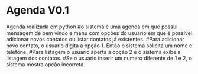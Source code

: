 Agenda V0.1
================================

Agenda realizada em python
#o sistema é uma agenda em que possui mensagem de bem vindo e menu com opções do usuario em que é possível adicionar novos contatos ou listar contatos já existentes.
#Para adicionar novo contato, o usuario digita a opção 1. Então o sistema solicita um nome e telefone.
#Para listagem o usuário aperta a opção 2 e o sistema exibe a listagem dos contatos. 
#Se o usuário inserir um numero diferente de 1 e 2, o sistema mostra opção incorreta.
